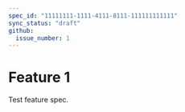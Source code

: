 ```yaml
---
spec_id: "11111111-1111-4111-8111-111111111111"
sync_status: "draft"
github:
  issue_number: 1
---
```


# Feature 1

Test feature spec.
